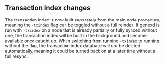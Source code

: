 Transaction index changes
-------------------------

The transaction index is now built separately from the main node procedure,
meaning the `-txindex` flag can be toggled without a full reindex. If genexd
is run with `-txindex` on a node that is already partially or fully synced
without one, the transaction index will be built in the background and become
available once caught up. When switching from running `-txindex` to running
without the flag, the transaction index database will *not* be deleted
automatically, meaning it could be turned back on at a later time without a full
resync.
